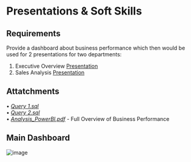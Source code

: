 # Presentations & Soft Skills 

## Requirements

Provide a dashboard about business performance which then would be used for 2 presentations for two departments:

1. Executive Overview [Presentation](https://my.visme.co/view/90deyd48-executive-summary#s1)
2. Sales Analysis [Presentation](https://my.visme.co/view/1jzgn6pp-sales-analysis#s1)

## Attatchments

• [*Query 1.sql*](https://github.com/monikase/Data-Analytics-Projects/blob/13fed77dd36f0dc86ece2101638cc7645e3401ef/5-Soft%20Skills%20PowerBI/Query%201.sql)  
• [*Query 2.sql*](https://github.com/monikase/Data-Analytics-Projects/blob/13fed77dd36f0dc86ece2101638cc7645e3401ef/5-Soft%20Skills%20PowerBI/Query%202.sql)  
• [*Analysis_PowerBI.pdf*](https://github.com/monikase/Data-Analytics-Projects/blob/13fed77dd36f0dc86ece2101638cc7645e3401ef/5-Soft%20Skills%20PowerBI/Analysis_PowerBI.pdf) - Full Overview of Business Performance  

## Main Dashboard

![image](https://github.com/user-attachments/assets/5d685f4a-6279-4445-834a-07b5415626d0)
